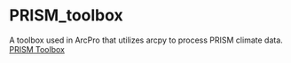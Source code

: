 # PRISM_toolbox
A toolbox used in ArcPro that utilizes arcpy to process PRISM climate data.
[PRISM Toolbox](https://github.com/WDarlingLRE/PRISM_toolbox/archive/refs/heads/main.zip)
